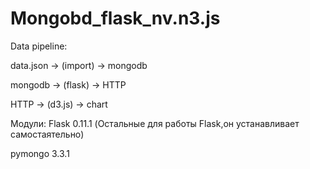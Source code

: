 # Mongobd_flask_nv.n3.js

Data pipeline:

data.json -> (import) -> mongodb

mongodb -> (flask) -> HTTP

HTTP -> (d3.js) -> chart

Модули:
Flask 0.11.1 (Остальные для работы Flask,он устанавливает самостаятельно)

pymongo 3.3.1
